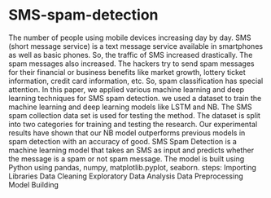 # SMS-spam-detection
The number of people using mobile devices increasing day by day. SMS (short message service) is a text message service available in smartphones as well as basic phones. So, the traffic of SMS increased drastically. The spam messages also increased. The hackers try to send spam messages for their financial or business benefits like market growth, lottery ticket information, credit card information, etc. 
So, spam classification has special attention. In this paper, we applied various machine learning and deep learning techniques for SMS spam detection. we used a dataset to train the machine learning and deep learning models like LSTM and NB. The SMS spam collection data set is used for testing the method. The dataset is split into two categories for training and testing the research. Our experimental results have shown that our NB model outperforms previous models in spam detection with an accuracy of good. 
SMS Spam Detection is a machine learning model that takes an SMS as input and predicts whether the message is a spam or not spam message. The model is built using Python using pandas, numpy,  matplotlib.pyplot,  seaborn.
steps:
Importing Libraries
Data Cleaning
Exploratory Data Analysis
Data Preprocessing
Model Building
